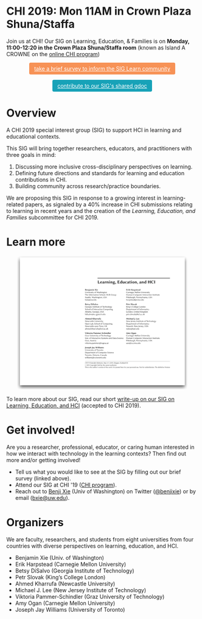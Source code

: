 # CHI 2019: Mon 11AM in Crown Plaza Shuna/Staffa
Join us at CHI! Our SIG on Learning, Education, & Families is on **Monday, 11:00-12:20 in the Crown Plaza Shuna/Staffa room** (known as Island A CROWNE on the [online CHI program](https://chi2019.acm.org/web-program.php?sessionId=490ec4bc0189dea42e8ec387497673627b71a070ab3a703facadd7cf4f7a6725))

<p style="text-align:center">
<a href="https://forms.gle/LxcKyfPAYBhhhTx87" style="color: #fff;
                                                            background-color: #F79256;
                                                            display: inline-block;
                                                            border: 1px solid transparent;
                                                            padding: .375rem .75rem;
                                                            border-radius: .25rem;
                                                            transition: color .15s ease-in-out,background-color .15s ease-in-out,border-color .15s ease-in-out,box-shadow .15s ease-in-out;"
                                                            target="_blank"
                                                            >
    take a brief survey to inform the SIG Learn community
</a>
</p> 

<p style="text-align:center">
<a href="https://tiny.cc/siglearn" style="color: #fff;
                                                            background-color: #17a2b8;
                                                            display: inline-block;
                                                            border: 1px solid transparent;
                                                            padding: .375rem .75rem;
                                                            border-radius: .25rem;
                                                            transition: color .15s ease-in-out,background-color .15s ease-in-out,border-color .15s ease-in-out,box-shadow .15s ease-in-out;"
                                                            target="_blank"
                                                            >
    contribute to our SIG's shared gdoc
</a>
</p> 

# Overview
A CHI 2019 special interest group (SIG) to support HCI in learning and educational contexts. 

This SIG will bring together researchers, educators, and practitioners with three goals in mind: 
1. Discussing more inclusive cross-disciplinary perspectives on learning.
2. Defining future directions and standards for learning and education contributions in CHI.
3. Building community across research/practice boundaries.

We are proposing this SIG in response to a growing interest in learning-related papers, as signaled by a 40% increase in CHI submissions relating to learning in recent years and the creation of the _Learning, Education, and Families_ subcommittee for CHI 2019.

# Learn more
<div style="text-align:center">
    <a href="2019chi_learnEduHci.pdf">
        <img src="img/siglearn-drop.png" 
            height="350px" 
            alt="Cover page of Learning, Education, and HCI write-up"
            title="Learning, Education, & HCI write-up PDF"
        />
    </a>
</div>

To learn more about our SIG, read our short [write-up on our SIG on Learning, Education, and HCI][writeup] (accepted to CHI 2019).

# Get involved!

Are you a researcher, professional, educator, or caring human interested in how we interact with technology in the learning contexts? 
Then find out more and/or getting involved!

- Tell us what you would like to see at the SIG by filling out our brief survey (linked above).
- Attend our SIG at CHI '19 ([CHI program](https://chi2019.acm.org/web-program.php?sessionId=490ec4bc0189dea42e8ec387497673627b71a070ab3a703facadd7cf4f7a6725)).
- Reach out to [Benji Xie](http://benjixie.com) (Univ of Washington) on Twitter ([@benjixie](https://twitter.com/benjixie)) or by email (bxie@uw.edu).

# Organizers
We are faculty, researchers, and students from eight universities from four countries with diverse perspectives on learning, education, and HCI.
- Benjamin Xie (Univ. of Washington)
- Erik Harpstead (Carnegie Mellon University)
- Betsy DiSalvo (Georgia Institute of Technology)
- Petr Slovak (King’s College London)
- Ahmed Kharrufa (Newcastle University)
- Michael J. Lee (New Jersey Institute of Technology)
- Viktoria Pammer-Schindler (Graz University of Technology)
- Amy Ogan (Carnegie Mellon University)
- Joseph Jay Williams (University of Toronto)

[img-siglearn]: img/siglearn-drop.png
[writeup]: 2019chi_learnEduHci.pdf
[pre-survey]: https://goo.gl/forms/1YrwRPDikSm9Yprt2